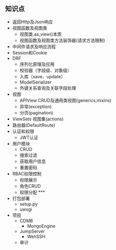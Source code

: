 ## 知识点

- 返回Http及Json响应
- 视图函数及视图类
  - 视图类.as_view()本质
  - 视图函数及视图类方法装饰器(请求方法限制)
- 中间件请求及响应流程
- Session和Cookie
- DRF
  - 序列化原理及应用
  - 校验器（字段级、对象级）
  - 入库（save、update）
  - ModelSerializer
  - 外键关系查询及关联字段处理
- 视图
  - APIView CRUD及通用类视图(generics,mixins)
  - 异常(exception)
  - 分页(pagination)
- ViewSets 视图集(actions)
- 路由器(DefaultRoute)
- 认证和权限
  - JWT认证
- 用户模块
  - CRUD
  - 搜索过滤
  - 获取用户信息
  - 重置密码
- RBAC权限控制
  - 权限展示
  - 角色CRUD
  - 权限分配 ***
- 打包部署
  - setup.py
  - uwsgi
- 项目
  - CDMB
    - MongoEngine
  - JumpServer
    - WehSSH
  - 审计
